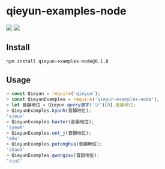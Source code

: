 # qieyun-examples-node

[![](https://badge.fury.io/js/qieyun-examples-node.svg)](https://www.npmjs.com/package/qieyun-examples-node) [![](https://github.com/nk2028/qieyun-examples-node/workflows/Test/badge.svg)](https://github.com/nk2028/qieyun-examples-node/actions?query=workflow%3A%22Test%22)

## Install

```sh
npm install qieyun-examples-node@0.1.0
```

## Usage

```javascript
> const Qieyun = require('qieyun');
> const QieyunExamples = require('qieyun-examples-node');
> let 音韻地位 = Qieyun.query漢字('少')[0].音韻地位;
> QieyunExamples.kyonh(音韻地位);
'sjeux'
> QieyunExamples.baxter(音韻地位);
'syewX'
> QieyunExamples.unt_j(音韻地位);
'ɕe̋w'
> QieyunExamples.putonghua(音韻地位);
'shao3'
> QieyunExamples.gwongzau(音韻地位);
'siu2'
```
